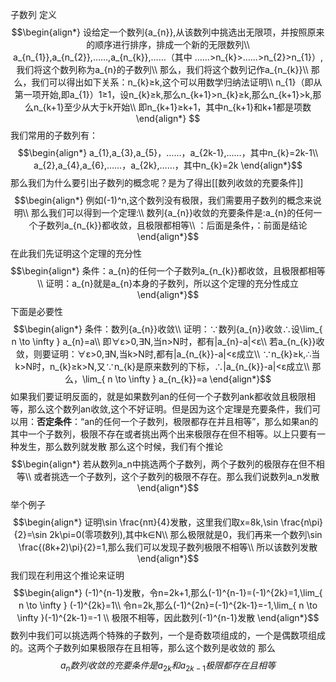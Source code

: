 子数列
	定义
		$$\begin{align*}
		设给定一个数列{a_{n}},从该数列中挑选出无限项，并按照原来的顺序进行排序，排成一个新的无限数列\\
		a_{n_{1}},a_{n_{2}},……,a_{n_{k}},……（其中 ……>n_{k}>……>n_{2}>n_{1}）,我们将这个数列称为a_{n}的子数列\\
		那么，我们将这个数列记作a_{n_{k}}\\
		那么，我们可以得出如下关系：n_{k}≥k,这个可以用数学归纳法证明\\
		n_{1}（即从第一项开始,即a_{1}）1≥1，设n_{k}≥k,那么n_{k+1}>n_{k}≥k,那么n_{k+1}>k,那么n_{k+1}至少从大于k开始\\
		即n_{k+1}≥k+1，其中n_{k+1}和k+1都是项数
		\end{align*}
		$$
		我们常用的子数列有：
		$$\begin{align*}
		a_{1},a_{3},a_{5}，……，a_{2k-1},……，其中n_{k}=2k-1\\
		a_{2},a_{4},a_{6},……，a_{2k},……，其中n_{k}=2k
		\end{align*}$$
		那么我们为什么要引出子数列的概念呢？是为了得出[[数列收敛的充要条件]] 
		$$\begin{align*}
		例如(-1)^n,这个数列没有极限，我们需要用子数列的概念来说明\\
		那么我们可以得到一个定理:\\
		数列{a_{n}}收敛的充要条件是:a_{n}的任何一个子数列a_{n_{k}}都收敛，且极限都相等\\
		：后面是条件，：前面是结论
		\end{align*}$$
		在此我们先证明这个定理的充分性
		$$\begin{align*}
		条件：a_{n}的任何一个子数列a_{n_{k}}都收敛，且极限都相等\\
		证明：a_{n}就是a_{n}本身的子数列，所以这个定理的充分性成立
		\end{align*}$$
		下面是必要性
		$$\begin{align*}
		条件：数列{a_{n}}收敛\\
		证明：∵数列{a_{n}}收敛∴设\lim_{ n \to \infty } a_{n}=a\\
		即∀ε>0,∃N,当n>N时，都有|a_{n}-a|<ε\\
		若a_{n_{k}}收敛，则要证明：∀ε>0,∃N,当k>N时,都有|a_{n_{k}}-a|<ε成立\\
		∵n_{k}≥k,∴当k>N时，n_{k}≥k>N,又∵n_{k}是原来数列的下标，∴|a_{n_{k}}-a|<ε成立\\
		那么，\lim_{ n \to \infty } a_{n_{k}}=a
		\end{align*}$$
		如果我们要证明反面的，就是如果数列an的任何一个子数列ank都收敛且极限相等，那么这个数列an收敛,这个不好证明。但是因为这个定理是充要条件，我们可以用：**否定条件**：“an的任何一个子数列，极限都存在并且相等”，那么如果an的其中一个子数列，极限不存在或者挑出两个出来极限存在但不相等。以上只要有一种发生，那么数列就发散
		那么这个时候，我们有个推论
		$$\begin{align*}
若从数列a_n中挑选两个子数列，两个子数列的极限存在但不相等\\
或者挑选一个子数列，这个子数列的极限不存在。那么我们说数列a_n发散
\end{align*}$$
		举个例子
		$$\begin{align*}
证明\sin \frac{nπ}{4}发散，这里我们取x=8k,\sin \frac{n\pi}{2}=\sin 2k\pi=0(零项数列),其中k∈N\\
那么极限就是0，我们再来一个数列\sin \frac{(8k+2)\pi}{2}=1,那么我们可以发现子数列极限不相等\\
所以该数列发散
\end{align*}$$
		我们现在利用这个推论来证明
		$$\begin{align*}
(-1)^{n-1}发散，令n=2k+1,那么(-1)^{n-1}=(-1)^{2k}=1,\lim_{ n \to \infty } (-1)^{2k}=1\\
令n=2k,那么(-1)^{2n}=(-1)^{2k-1}=-1,\lim_{ n \to \infty }(-1)^{2k-1}=-1 \\
极限不相等，因此数列(-1)^{n-1}发散
\end{align*}$$
		数列中我们可以挑选两个特殊的子数列，一个是奇数项组成的，一个是偶数项组成的。这两个子数列如果极限存在且相等，那么这个数列是收敛的
		那么
		$$a_{n}数列收敛的充要条件是a_{2k}和a_{2k-1}极限都存在且相等$$
